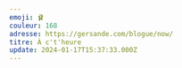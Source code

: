```yaml
---
emoji: 🩰
couleur: 168
adresse: https://gersande.com/blogue/now/
titre: À c't'heure
update: 2024-01-17T15:37:33.000Z
---
```

